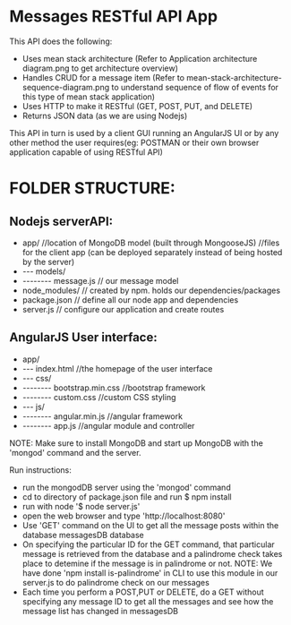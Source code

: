 # Messages RESTful API App

This API does the following:

- Uses mean stack architecture (Refer to Application architecture diagram.png to get architecture overview)
- Handles CRUD for a message item (Refer to mean-stack-architecture-sequence-diagram.png to understand sequence of flow of events for this type of mean stack application)
- Uses HTTP to make it RESTful (GET, POST, PUT, and DELETE)
- Returns JSON data (as we are using Nodejs)

This API in turn is used by a client GUI running an AngularJS UI or by any other method the user requires(eg: POSTMAN or their own browser application capable of using RESTful API)

# FOLDER STRUCTURE:


Nodejs serverAPI:
-
- app/						//location of MongoDB model (built through MongooseJS)
//files for the client app (can be deployed separately instead of being hosted by the server)
- --- models/
- -------- message.js  // our message model
- node_modules/     // created by npm. holds our dependencies/packages
- package.json      // define all our node app and dependencies
- server.js         // configure our application and create routes


AngularJS User interface:
-
- app/
- --- index.html				//the homepage of the user interface
- --- css/
- -------- bootstrap.min.css   	//bootstrap framework
- -------- custom.css	       	//custom CSS styling
- --- js/
- -------- angular.min.js		//angular framework
- -------- app.js				//angular module and controller


NOTE: Make sure to install MongoDB and start up MongoDB with the 'mongod' command and the server.


Run instructions:
- run the mongodDB server using the 'mongod' command
- cd to directory of package.json file and run $ npm install
- run with node '$ node server.js'
- open the web browser and type 'http://localhost:8080'
- Use 'GET' command on the UI to get all the message posts within the database messagesDB database
- On specifying the particular ID for the GET command, that particular message is retrieved from the database and a palindrome check takes place to detemine if the message is in palindrome or not. 
NOTE: We have done 'npm install is-palindrome' in CLI to use this module in our server.js to do palindrome check on our messages
- Each time you perform a POST,PUT or DELETE, do a GET without specifying any message ID to get all the messages and see how the message list has changed in messagesDB



